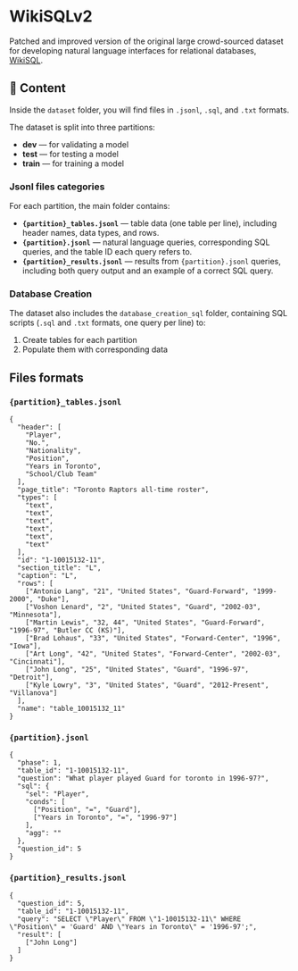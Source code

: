 # WikiSQLv2

Patched and improved version of the original large crowd-sourced dataset for developing natural language interfaces for relational databases, [WikiSQL](https://github.com/salesforce/WikiSQL).

## 📂 Content

Inside the `dataset` folder, you will find files in `.jsonl`, `.sql`, and `.txt` formats.

The dataset is split into three partitions:

- **dev** — for validating a model  
- **test** — for testing a model  
- **train** — for training a model  

### Jsonl files categories

For each partition, the main folder contains:

- **`{partition}_tables.jsonl`** — table data (one table per line), including header names, data types, and rows.  
- **`{partition}.jsonl`** — natural language queries, corresponding SQL queries, and the table ID each query refers to.  
- **`{partition}_results.jsonl`** — results from `{partition}.jsonl` queries, including both query output and an example of a correct SQL query.  

### Database Creation

The dataset also includes the `database_creation_sql` folder, containing SQL scripts (`.sql` and `.txt` formats, one query per line) to:

1. Create tables for each partition  
2. Populate them with corresponding data


## Files formats
### `{partition}_tables.jsonl`
```
{
  "header": [
    "Player",
    "No.",
    "Nationality",
    "Position",
    "Years in Toronto",
    "School/Club Team"
  ],
  "page_title": "Toronto Raptors all-time roster",
  "types": [
    "text",
    "text",
    "text",
    "text",
    "text",
    "text"
  ],
  "id": "1-10015132-11",
  "section_title": "L",
  "caption": "L",
  "rows": [
    ["Antonio Lang", "21", "United States", "Guard-Forward", "1999-2000", "Duke"],
    ["Voshon Lenard", "2", "United States", "Guard", "2002-03", "Minnesota"],
    ["Martin Lewis", "32, 44", "United States", "Guard-Forward", "1996-97", "Butler CC (KS)"],
    ["Brad Lohaus", "33", "United States", "Forward-Center", "1996", "Iowa"],
    ["Art Long", "42", "United States", "Forward-Center", "2002-03", "Cincinnati"],
    ["John Long", "25", "United States", "Guard", "1996-97", "Detroit"],
    ["Kyle Lowry", "3", "United States", "Guard", "2012-Present", "Villanova"]
  ],
  "name": "table_10015132_11"
}
```

### `{partition}.jsonl`
```
{
  "phase": 1,
  "table_id": "1-10015132-11",
  "question": "What player played Guard for toronto in 1996-97?",
  "sql": {
    "sel": "Player",
    "conds": [
      ["Position", "=", "Guard"],
      ["Years in Toronto", "=", "1996-97"]
    ],
    "agg": ""
  },
  "question_id": 5
}
```


### `{partition}_results.jsonl`
```
{
  "question_id": 5,
  "table_id": "1-10015132-11",
  "query": "SELECT \"Player\" FROM \"1-10015132-11\" WHERE \"Position\" = 'Guard' AND \"Years in Toronto\" = '1996-97';",
  "result": [
    ["John Long"]
  ]
}
```
